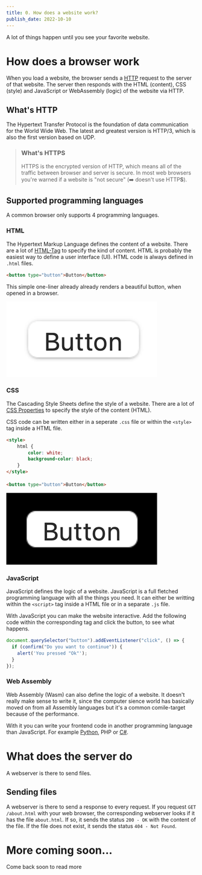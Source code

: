 ```yaml
---
title: 0. How does a website work?
publish_date: 2022-10-10
---
```


A lot of things happen until you see your favorite website.

# How does a browser work

When you load a website, the browser sends a [HTTP](#whats-http) request to the
server of that website. The server then responds with the HTML (content), CSS
(style) and JavaScript or WebAssembly (logic) of the website via HTTP.

## What's HTTP

The Hypertext Transfer Protocol is the foundation of data communication for the
World Wide Web. The latest and greatest version is HTTP/3, which is also the
first version based on UDP.

> ### What's HTTPS
>
> HTTPS is the encrypted version of HTTP, which means all of the traffic between
> browser and server is secure. In most web browsers you're warned if a website
> is "not secure" (➡️ doesn't use HTTP**S**).

## Supported programming languages

A common browser only supports 4 programming languages.

### HTML

The Hypertext Markup Language defines the content of a website. There are a lot
of [HTML-Tag](https://www.w3schools.com/TAGs/) to specify the kind of content.
HTML is probably the easiest way to define a user interface (UI). HTML code is
always defined in `.html` files.

```html
<button type="button">Button</button>
```

This simple one-liner already already renders a beautiful button, when opened in
a browser.

![Simple Button saying "Button" with on white background](/img/html-button.png)

### CSS

The Cascading Style Sheets define the style of a website. There are a lot of
[CSS Properties](https://www.w3schools.com/cssref/) to specify the style of the
content (HTML).

CSS code can be written either in a seperate `.css` file or within the `<style>`
tag inside a HTML file.

```html
<style>
	html {
		color: white;
		background-color: black;
	}
</style>

<button type="button">Button</button>
```

![Simple Button saying "Button" with on black background](/img/html-button-css.png)

### JavaScript

JavaScript defines the logic of a website. JavaScript is a full fletched
programming language with all the things you need. It can either be writting
within the `<script>` tag inside a HTML file or in a separate `.js` file.

With JavaScript you can make the website interactive. Add the following code
within the corresponding tag and click the button, to see what happens.

```js
document.querySelector("button").addEventListener("click", () => {
  if (confirm("Do you want to continue")) {
    alert('You pressed "Ok"');
  }
});
```

### Web Assembly

Web Assembly (Wasm) can also define the logic of a website. It doesn't really
make sense to write it, since the computer sience world has basically moved on
from all Assembly languages but it's a common comile-target because of the
performance.

With it you can write your frontend code in another programming language than
JavaScript. For example [Python](https://pyscript.net), PHP or
[C#](https://learn.microsoft.com/en-us/aspnet/core/blazor/?view=aspnetcore-7.0).

# What does the server do

A webserver is there to send files.

## Sending files

A webserver is there to send a response to every request. If you request
`GET /about.html` with your web browser, the corresponding webserver looks if it
has the file `about.html`. If so, it sends the status `200 - OK` with the
content of the file. If the file does not exist, it sends the status
`404 - Not Found`.

# More coming soon...

Come back soon to read more

<!-- ## Headers, Cookies, Content -->
